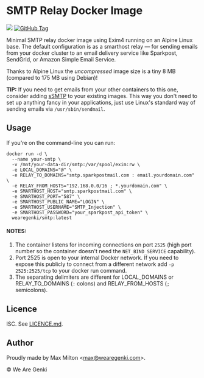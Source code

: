 # SMTP Relay Docker Image

[![](https://images.microbadger.com/badges/image/wearegenki/smtp.svg)](https://microbadger.com/images/wearegenki/smtp "Get your own image badge on microbadger.com") [![GitHub Tag](https://img.shields.io/github/tag/wearegenki/docker-smtp.svg)](https://registry.hub.docker.com/u/wearegenki/smtp/)

Minimal SMTP relay docker image using Exim4 running on an Alpine Linux base. The default configuration is as a smarthost relay — for sending emails from your docker cluster to an email delivery service like Sparkpost, SendGrid, or Amazon Simple Email Service.

Thanks to Alpine Linux the _uncompressed_ image size is a tiny 8 MB (compared to 175 MB using Debian)!

**TIP:** If you need to get emails from your other containers to this one, consider adding [sSMTP](https://wiki.debian.org/sSMTP) to your existing images. This way you don't need to set up anything fancy in your applications, just use Linux's standard way of sending emails via `/usr/sbin/sendmail`.

## Usage

If you're on the command-line you can run:

```
docker run -d \
  --name your-smtp \
  -v /mnt/your-data-dir/smtp:/var/spool/exim:rw \
  -e LOCAL_DOMAINS="@" \
  -e RELAY_TO_DOMAINS="smtp.sparkpostmail.com : email.yourdomain.com" \
  -e RELAY_FROM_HOSTS="192.168.0.0/16 ; *.yourdomain.com" \
  -e SMARTHOST_HOST="smtp.sparkpostmail.com" \
  -e SMARTHOST_PORT="587" \
  -e SMARTHOST_PUBLIC_NAME="LOGIN" \
  -e SMARTHOST_USERNAME="SMTP_Injection" \
  -e SMARTHOST_PASSWORD="your_sparkpost_api_token" \
  wearegenki/smtp:latest
```

#### NOTES:

1. The container listens for incoming connections on port `2525` (high port number so the container doesn't need the `NET_BIND_SERVICE` capability).
2. Port 2525 is open to your internal Docker network. If you need to expose this publicly to connect from a different network add `-p 2525:2525/tcp` to your docker run command.
3. The separating delimiters are different for LOCAL_DOMAINS or RELAY_TO_DOMAINS (`:` colons) and RELAY_FROM_HOSTS (`;` semicolons).

## Licence

ISC. See [LICENCE.md](https://github.com/WeAreGenki/docker-smtp/blob/master/LICENCE.md).

## Author

Proudly made by Max Milton &lt;<max@wearegenki.com>&gt;.

&copy; We Are Genki
